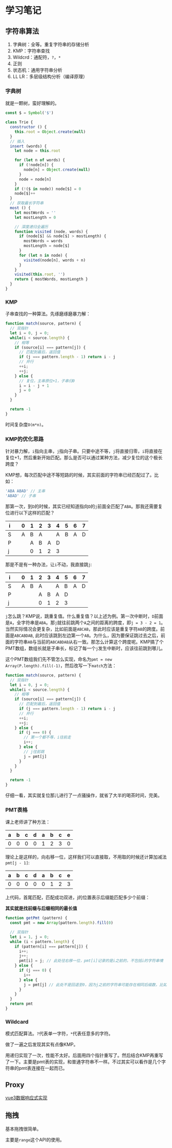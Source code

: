 # 学习笔记

## 字符串算法

1. 字典树：全等。重复字符串的存储分析
2. KMP：字符串查找
3. Wildcrd：通配符，`?`，`*`
4. 正则
5. 状态机：通用字符串分析
6. LL LR：多层级结构分析（编译原理）

### 字典树

就是一颗树，蛮好理解的。

``` js
const $ = Symbol('$')

class Trie {
  constructor () {
    this.root = Object.create(null)
  }
  // 插入
  insert (words) {
    let node = this.root

    for (let n of words) {
      if (!node[n]) {
        node[n] = Object.create(null)
      }
      node = node[n]
    }
    if (!($ in node)) node[$] = 0
    node[$]++
  }
  // 获取最长字符串
  most () {
    let mostWords = ''
    let mostLength = 0

    // 深度递归全遍历
    function visited (node, words) {
      if (node[$] && node[$] > mostLength) {
        mostWords = words
        mostLength = node[$]
      }
      for (let n in node) {
        visited(node[n], words + n)
      }
    }
    visited(this.root, '')
    return { mostWords, mostLength }
  }
}
```

### KMP

子串查找的一种算法。先琢磨琢磨暴力解：

``` js
function match(source, pattern) {
  // 双指针
  let i = 0, j = 0;
  while(i < source.length) {
    // 相等
    if (source[i] === pattern[j]) {
      // 匹配到最后，返回值
      if (j === pattern.length - 1) return i - j
      // 并行
      ++i;
      ++j;
    } else {
      // 复位，主串原位+1，子串归0
      i = i - j + 1
      j = 0
    }
  }

  return -1
}
```

时间复杂度`O(m*n)`。


### KMP的优化思路

针对暴力解，`i`指向主串，`j`指向子串。只要中途不等，`j`将直接归零，`i`将直接在复位+1，然后重新开始匹配。那么是否可以通过某种方法，减少复位的这个极长跨度？

KMP想，每次匹配中途不等短路的时候，其实前面的字符串已经匹配过了。比如：

``` js
'ABA ABAD' // 主串
'ABAD' // 子串
```

那第一次，到`D`的时候，其实已经知道指向`D`的`j`前面全匹配了`ABA`。那我还需要复位进行以下这样的匹配？

| i |   | 0 | 1 | 2 | 3 | 4 | 5 | 6 | 7 |
| - | - | - | - | - | - | - | - | - | - |
| S |   | A | B | A |   | A | B | A | D |
| P |   |   | A | B | A | D |   |   |   |
| j |   |   | 0 | 1 | 2 | 3 |   |   |   |

那是不是有一种办法，让`i`不动，我直接跳`j`:

| i |   | 0 | 1 | 2 | 3 | 4 | 5 | 6 | 7 |
| - | - | - | - | - | - | - | - | - | - |
| S |   | A | B | A |   | A | B | A | D |
| P |   |   |   | A | B | A | D |   |   |
| j |   |   |   | 0 | 1 | 2 | 3 |   |   |

`j`怎么跳？KMP说，跳重复值。什么重复值？以上述为例。第一次中断时，`D`前面是`A`，全字符串是`ABA`。那`j`就往前跳两个`A`之间的距离的跨度，即`j = 3 - 2 = 1`。当然实际情况会更复杂，比如前面是`ABCAB`，那此时应该是重复字符`AB`的跨度。前面是`ABCABDAB`, 此时应该跳到左边第一个`AB`。为什么，因为要保证跳过去之后，前面的字符串`AB`与当前的`ABCABDAB`从右一致。那怎么计算这个跨度呢。KMP搞了个PMT数组，数组长就是子串长，标记了每一个`j`发生中断时，应该往前跳到哪儿。

这个PMT数组我们先不管怎么实现，命名为`pmt = new Array(P.length).fill(-1)`，然后改写一下`match`方法：

``` js
function match(source, pattern) {
  // 双指针
  let i = 0, j = 0;
  while(i < source.length) {
    // 相等
    if (source[i] === pattern[j]) {
      // 匹配到最后，返回值
      if (j === pattern.length - 1) return i - j
      // 并行
      ++i;
      ++j;
    } else {
      if (j === 0) {
        // 第一个都不等，i往前走
        i++;  
      } else {
        // j往前跳
        j = pmt[j]
      }
    }
  }

  return -1
}
```

仔细一看，其实就复位那儿进行了一点骚操作，就省了大半的喝茶时间，完美。

### PMT表格

课上老师讲了种方法：

| a | b | c | d | a | b | c | e |
| - | - | - | - | - | - | - | - |
| 0 | 0 | 0 | 0 | 1 | 2 | 3 | 0 |

理论上是这样的，向右移一位，这样我们可以直接取，不用取的时候还计算加减法`pmt[j - 1]`:

| a | b | c | d | a | b | c | e |
| - | - | - | - | - | - | - | - |
| 0 | 0 | 0 | 0 | 0 | 1 | 2 | 3 |

上代码，首尾匹配，匹配成功双进，j的位置表示后缀能匹配多少个前缀：

**其实就是找前缀与后缀相同的最长值**

``` js
function getPmt (pattern) {
  const pmt = new Array(pattern.length).fill(0)

  // 双指针
  let i = 1, j = 0;
  while (i < pattern.length) {
    if (pattern[i] === pattern[j]) {
      i++;
      j++;
      pmt[i] = j; // 此处往右移一位，pmt[i]记录的是i之前的，不包括i的字符串噢
    } else {
      if (j === 0) {
        i++
      } else {
        j = pmt[j] // 此处不是回退至0，因为j之前的字符串可能存在相同后缀数，比如aab，如果j在b处，回退处应该是1。测试：aabaaac
      }
    }
  }
  return pmt
}
```

### Wildcard

模式匹配算法。`?`代表单一字符，`*`代表任意多的字符。

做了一遍之后发现其实有点像KMP。

用递归实现了一次，性能不太好。后面用四个指针重写了。然后结合KMP再重写了一下。主要是pmt表的实现，和普通字符串不一样。不过其实可以看作是几个字符串的pmt表连接在一起而已。

## Proxy

[vue3数据响应式实现](https://github.com/sharminlin/note/blob/master/vue/reactivity.md)

## 拖拽

基本拖拽很简单。

主要是`range`这个API的使用。
